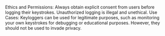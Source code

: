 Ethics and Permissions: Always obtain explicit consent from users before logging their keystrokes. Unauthorized logging is illegal and unethical.
Use Cases: Keyloggers can be used for legitimate purposes, such as monitoring your own keystrokes for debugging or educational purposes. However, they should not be used to invade privacy.
